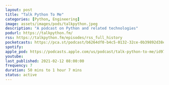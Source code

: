 ```yaml
---
layout: post
title: "Talk Python To Me"
categories: [Python, Engineering]
image: assets/images/pods/talkpython.jpeg
description: "A podcast on Python and related technologies"
podurl: https://talkpython.fm/
rss: https://talkpython.fm/episodes/rss_full_history
pocketcasts: https://pca.st/podcast/b6264df0-b4c5-0132-32ce-0b39892d38e0
spotify:
apple_pod: https://podcasts.apple.com/us/podcast/talk-python-to-me/id979020229
youtube:
last_published: 2021-02-12 08:00:00
frequency: 7
duration: 50 mins to 1 hour 7 mins
status: active
---
```

